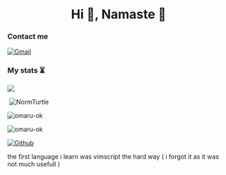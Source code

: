 <h1 align="center">Hi 👋, Namaste 🐢 </h1>

<h3 align="left">Contact me</h3>

[![Gmail](https://img.shields.io/badge/gmail-red?&style=for-the-badge&logo=gmail&logoColor=white)](https://mail.google.com/mail/u/0/?fs=1&to=omi0k@duck.com&su=SUBJECT&body=BODY&tf=cm)

<h3 align="left">My stats ⏳ </h3>

![](https://github-profile-summary-cards.vercel.app/api/cards/profile-details?username=NormTurtle&theme=cobalt)
<p>&nbsp;<img src="https://github-readme-stats-sigma-five.vercel.app/api?username=NormTurtle&show_icons=true&locale=en" alt="NormTurtle" /></p>

<p><img src="https://github-readme-streak-stats.herokuapp.com/?user=NormTurtle&" alt="omaru-ok" /></p>

<p><img src="https://github-readme-stats-sigma-five.vercel.app/api/top-langs?username=NormTurtle&show_icons=true&locale=en&layout=compact" alt="omaru-ok" /></p>




[![Github](https://img.shields.io/github/followers/NormTurtle?label=Follow&style=social)](https://github.com/omaru-ok)

the first language i learn was vimscript the hard way ( i forgot it as it was not much usefull )

<!---
- 👋 Hi, I’m @omaru            as normal tutrle❤️:)
- 👀 I’m interested in ... learning and ...
- 🌱 I’m currently learning ... nothign
- 💞️ I’m looking to collaborate on ...  everyone just ask im there
- 📫 How to reach me ...   just discord omi#1695
--->
<!---
NormTurtle/omaru-ok is a ✨ special ✨ repository because its `README.md` (this file) appears on your GitHub profile.
You can click the Preview link to take a look at your changes.
--->


